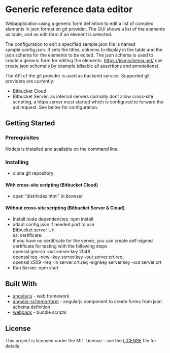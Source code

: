 # Generic reference data editor

Webapplication using a generic form definition to edit a list of complex elements in json format on git provider.
The GUI shows a list of the elements as table, and an edit form if an element is selected.

The configuration to edit a specified sample.json file is named sample.config.json. It sets the titles, columns to display in the table and the json schema for the elements to be edited. The json schema is used to create a generic form for editing the elements. https://jsonschema.net/ can create json schema's by example (disable all assertions and annotations).

The API of the git provider is used as backend service. Supported git providers are currently:
* Bitbucket Cloud
* Bitbucket Server: as internal servers normally dont allow cross-site scripting, a https server must started which is configured to forward the api request. See below for configuration.

## Getting Started

### Prerequisites
Nodejs is installed and available on the command line.

### Installing
* clone git repository

#### With cross-site scripting (Bitbucket Cloud)
* open "dist/index.html" in browser

#### Without cross-site scripting (Bitbucket Server & Cloud)
* Install node dependencies: npm install
* adapt config.json if needed
  port to use  
  Bitbucket server Url  
  ssl certificate:  
  if you have no certificate for the server, you can create self-signed certificate for testing with the following steps  
    openssl genrsa -out server.key 2048  
    openssl req -new -key server.key -out server.crt.req  
    openssl x509 -req -in server.crt.req -signkey server.key -out server.crt  
* Run Server: npm start

## Built With
* [angularjs](https://angularjs.org/) - web framework
* [angular-schema-form](https://github.com/json-schema-form/angular-schema-form) - angularjs component to create forms from json schema definition
* [webpack](https://webpack.js.org) - bundle scripts

## License
This project is licensed under the MIT License - see the [LICENSE](LICENSE) file for details
